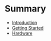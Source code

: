 # Summary

- [Introduction](./introduction.md)
- [Getting Started](./getting-started.md)
- [Hardware](./hardware.md)
